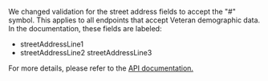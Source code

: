 We changed validation for the street address fields to accept the "#" symbol. This applies to all endpoints that accept Veteran demographic data.
In the documentation, these fields are labeled:

- streetAddressLine1
- streetAddressLine2
streetAddressLine3

For more details, please refer to the [API documentation.](https://developer.va.gov/explore/api/veteran-confirmation/docs?version=current)
